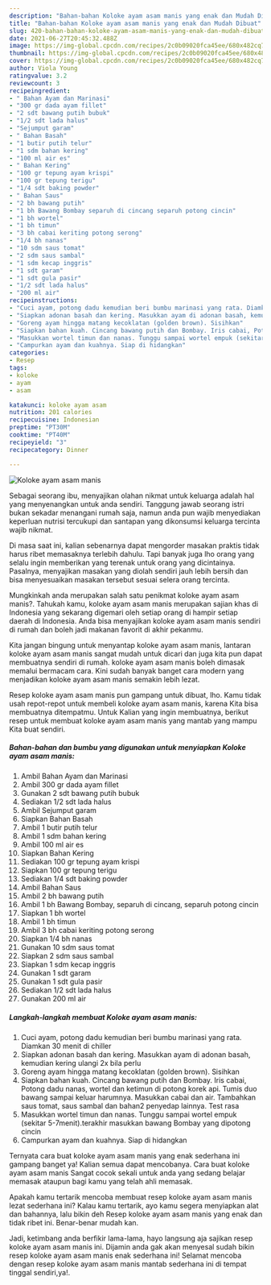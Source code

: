 ```yaml
---
description: "Bahan-bahan Koloke ayam asam manis yang enak dan Mudah Dibuat"
title: "Bahan-bahan Koloke ayam asam manis yang enak dan Mudah Dibuat"
slug: 420-bahan-bahan-koloke-ayam-asam-manis-yang-enak-dan-mudah-dibuat
date: 2021-06-27T20:45:32.488Z
image: https://img-global.cpcdn.com/recipes/2c0b09020fca45ee/680x482cq70/koloke-ayam-asam-manis-foto-resep-utama.jpg
thumbnail: https://img-global.cpcdn.com/recipes/2c0b09020fca45ee/680x482cq70/koloke-ayam-asam-manis-foto-resep-utama.jpg
cover: https://img-global.cpcdn.com/recipes/2c0b09020fca45ee/680x482cq70/koloke-ayam-asam-manis-foto-resep-utama.jpg
author: Viola Young
ratingvalue: 3.2
reviewcount: 3
recipeingredient:
- " Bahan Ayam dan Marinasi"
- "300 gr dada ayam fillet"
- "2 sdt bawang putih bubuk"
- "1/2 sdt lada halus"
- "Sejumput garam"
- " Bahan Basah"
- "1 butir putih telur"
- "1 sdm bahan kering"
- "100 ml air es"
- " Bahan Kering"
- "100 gr tepung ayam krispi"
- "100 gr tepung terigu"
- "1/4 sdt baking powder"
- " Bahan Saus"
- "2 bh bawang putih"
- "1 bh Bawang Bombay separuh di cincang separuh potong cincin"
- "1 bh wortel"
- "1 bh timun"
- "3 bh cabai keriting potong serong"
- "1/4 bh nanas"
- "10 sdm saus tomat"
- "2 sdm saus sambal"
- "1 sdm kecap inggris"
- "1 sdt garam"
- "1 sdt gula pasir"
- "1/2 sdt lada halus"
- "200 ml air"
recipeinstructions:
- "Cuci ayam, potong dadu kemudian beri bumbu marinasi yang rata. Diamkan 30 menit di chiller"
- "Siapkan adonan basah dan kering. Masukkan ayam di adonan basah, kemudian kering ulangi 2x bila perlu"
- "Goreng ayam hingga matang kecoklatan (golden brown). Sisihkan"
- "Siapkan bahan kuah. Cincang bawang putih dan Bombay. Iris cabai, Potong dadu nanas, wortel dan ketimun di potong korek api. Tumis duo bawang sampai keluar harumnya. Masukkan cabai dan air. Tambahkan saus tomat, saus sambal dan bahan2 penyedap lainnya. Test rasa"
- "Masukkan wortel timun dan nanas. Tunggu sampai wortel empuk (sekitar 5-7menit).terakhir masukkan bawang Bombay yang dipotong cincin"
- "Campurkan ayam dan kuahnya. Siap di hidangkan"
categories:
- Resep
tags:
- koloke
- ayam
- asam

katakunci: koloke ayam asam 
nutrition: 201 calories
recipecuisine: Indonesian
preptime: "PT30M"
cooktime: "PT40M"
recipeyield: "3"
recipecategory: Dinner

---
```



![Koloke ayam asam manis](https://img-global.cpcdn.com/recipes/2c0b09020fca45ee/680x482cq70/koloke-ayam-asam-manis-foto-resep-utama.jpg)

Sebagai seorang ibu, menyajikan olahan nikmat untuk keluarga adalah hal yang menyenangkan untuk anda sendiri. Tanggung jawab seorang istri bukan sekadar menangani rumah saja, namun anda pun wajib menyediakan keperluan nutrisi tercukupi dan santapan yang dikonsumsi keluarga tercinta wajib nikmat.

Di masa  saat ini, kalian sebenarnya dapat mengorder masakan praktis tidak harus ribet memasaknya terlebih dahulu. Tapi banyak juga lho orang yang selalu ingin memberikan yang terenak untuk orang yang dicintainya. Pasalnya, menyajikan masakan yang diolah sendiri jauh lebih bersih dan bisa menyesuaikan masakan tersebut sesuai selera orang tercinta. 



Mungkinkah anda merupakan salah satu penikmat koloke ayam asam manis?. Tahukah kamu, koloke ayam asam manis merupakan sajian khas di Indonesia yang sekarang digemari oleh setiap orang di hampir setiap daerah di Indonesia. Anda bisa menyajikan koloke ayam asam manis sendiri di rumah dan boleh jadi makanan favorit di akhir pekanmu.

Kita jangan bingung untuk menyantap koloke ayam asam manis, lantaran koloke ayam asam manis sangat mudah untuk dicari dan juga kita pun dapat membuatnya sendiri di rumah. koloke ayam asam manis boleh dimasak memalui bermacam cara. Kini sudah banyak banget cara modern yang menjadikan koloke ayam asam manis semakin lebih lezat.

Resep koloke ayam asam manis pun gampang untuk dibuat, lho. Kamu tidak usah repot-repot untuk membeli koloke ayam asam manis, karena Kita bisa membuatnya ditempatmu. Untuk Kalian yang ingin membuatnya, berikut resep untuk membuat koloke ayam asam manis yang mantab yang mampu Kita buat sendiri.

<!--inarticleads1-->

##### Bahan-bahan dan bumbu yang digunakan untuk menyiapkan Koloke ayam asam manis:

1. Ambil  Bahan Ayam dan Marinasi
1. Ambil 300 gr dada ayam fillet
1. Gunakan 2 sdt bawang putih bubuk
1. Sediakan 1/2 sdt lada halus
1. Ambil Sejumput garam
1. Siapkan  Bahan Basah
1. Ambil 1 butir putih telur
1. Ambil 1 sdm bahan kering
1. Ambil 100 ml air es
1. Siapkan  Bahan Kering
1. Sediakan 100 gr tepung ayam krispi
1. Siapkan 100 gr tepung terigu
1. Sediakan 1/4 sdt baking powder
1. Ambil  Bahan Saus
1. Ambil 2 bh bawang putih
1. Ambil 1 bh Bawang Bombay, separuh di cincang, separuh potong cincin
1. Siapkan 1 bh wortel
1. Ambil 1 bh timun
1. Ambil 3 bh cabai keriting potong serong
1. Siapkan 1/4 bh nanas
1. Gunakan 10 sdm saus tomat
1. Siapkan 2 sdm saus sambal
1. Siapkan 1 sdm kecap inggris
1. Gunakan 1 sdt garam
1. Gunakan 1 sdt gula pasir
1. Sediakan 1/2 sdt lada halus
1. Gunakan 200 ml air




<!--inarticleads2-->

##### Langkah-langkah membuat Koloke ayam asam manis:

1. Cuci ayam, potong dadu kemudian beri bumbu marinasi yang rata. Diamkan 30 menit di chiller
1. Siapkan adonan basah dan kering. Masukkan ayam di adonan basah, kemudian kering ulangi 2x bila perlu
1. Goreng ayam hingga matang kecoklatan (golden brown). Sisihkan
1. Siapkan bahan kuah. Cincang bawang putih dan Bombay. Iris cabai, Potong dadu nanas, wortel dan ketimun di potong korek api. Tumis duo bawang sampai keluar harumnya. Masukkan cabai dan air. Tambahkan saus tomat, saus sambal dan bahan2 penyedap lainnya. Test rasa
1. Masukkan wortel timun dan nanas. Tunggu sampai wortel empuk (sekitar 5-7menit).terakhir masukkan bawang Bombay yang dipotong cincin
1. Campurkan ayam dan kuahnya. Siap di hidangkan




Ternyata cara buat koloke ayam asam manis yang enak sederhana ini gampang banget ya! Kalian semua dapat mencobanya. Cara buat koloke ayam asam manis Sangat cocok sekali untuk anda yang sedang belajar memasak ataupun bagi kamu yang telah ahli memasak.

Apakah kamu tertarik mencoba membuat resep koloke ayam asam manis lezat sederhana ini? Kalau kamu tertarik, ayo kamu segera menyiapkan alat dan bahannya, lalu bikin deh Resep koloke ayam asam manis yang enak dan tidak ribet ini. Benar-benar mudah kan. 

Jadi, ketimbang anda berfikir lama-lama, hayo langsung aja sajikan resep koloke ayam asam manis ini. Dijamin anda gak akan menyesal sudah bikin resep koloke ayam asam manis enak sederhana ini! Selamat mencoba dengan resep koloke ayam asam manis mantab sederhana ini di tempat tinggal sendiri,ya!.

